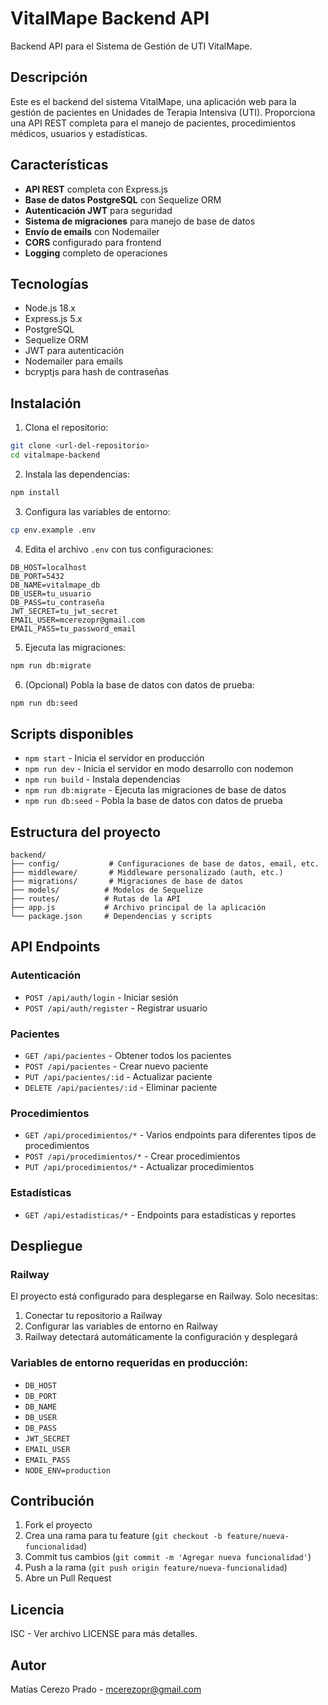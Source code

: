 # VitalMape Backend API

Backend API para el Sistema de Gestión de UTI VitalMape.

## Descripción

Este es el backend del sistema VitalMape, una aplicación web para la gestión de pacientes en Unidades de Terapia Intensiva (UTI). Proporciona una API REST completa para el manejo de pacientes, procedimientos médicos, usuarios y estadísticas.

## Características

- **API REST** completa con Express.js
- **Base de datos PostgreSQL** con Sequelize ORM
- **Autenticación JWT** para seguridad
- **Sistema de migraciones** para manejo de base de datos
- **Envío de emails** con Nodemailer
- **CORS** configurado para frontend
- **Logging** completo de operaciones

## Tecnologías

- Node.js 18.x
- Express.js 5.x
- PostgreSQL
- Sequelize ORM
- JWT para autenticación
- Nodemailer para emails
- bcryptjs para hash de contraseñas

## Instalación

1. Clona el repositorio:
```bash
git clone <url-del-repositorio>
cd vitalmape-backend
```

2. Instala las dependencias:
```bash
npm install
```

3. Configura las variables de entorno:
```bash
cp env.example .env
```

4. Edita el archivo `.env` con tus configuraciones:
```env
DB_HOST=localhost
DB_PORT=5432
DB_NAME=vitalmape_db
DB_USER=tu_usuario
DB_PASS=tu_contraseña
JWT_SECRET=tu_jwt_secret
EMAIL_USER=mcerezopr@gmail.com
EMAIL_PASS=tu_password_email
```

5. Ejecuta las migraciones:
```bash
npm run db:migrate
```

6. (Opcional) Pobla la base de datos con datos de prueba:
```bash
npm run db:seed
```

## Scripts disponibles

- `npm start` - Inicia el servidor en producción
- `npm run dev` - Inicia el servidor en modo desarrollo con nodemon
- `npm run build` - Instala dependencias
- `npm run db:migrate` - Ejecuta las migraciones de base de datos
- `npm run db:seed` - Pobla la base de datos con datos de prueba

## Estructura del proyecto

```
backend/
├── config/           # Configuraciones de base de datos, email, etc.
├── middleware/       # Middleware personalizado (auth, etc.)
├── migrations/       # Migraciones de base de datos
├── models/          # Modelos de Sequelize
├── routes/          # Rutas de la API
├── app.js           # Archivo principal de la aplicación
└── package.json     # Dependencias y scripts
```

## API Endpoints

### Autenticación
- `POST /api/auth/login` - Iniciar sesión
- `POST /api/auth/register` - Registrar usuario

### Pacientes
- `GET /api/pacientes` - Obtener todos los pacientes
- `POST /api/pacientes` - Crear nuevo paciente
- `PUT /api/pacientes/:id` - Actualizar paciente
- `DELETE /api/pacientes/:id` - Eliminar paciente

### Procedimientos
- `GET /api/procedimientos/*` - Varios endpoints para diferentes tipos de procedimientos
- `POST /api/procedimientos/*` - Crear procedimientos
- `PUT /api/procedimientos/*` - Actualizar procedimientos

### Estadísticas
- `GET /api/estadisticas/*` - Endpoints para estadísticas y reportes

## Despliegue

### Railway
El proyecto está configurado para desplegarse en Railway. Solo necesitas:

1. Conectar tu repositorio a Railway
2. Configurar las variables de entorno en Railway
3. Railway detectará automáticamente la configuración y desplegará

### Variables de entorno requeridas en producción:
- `DB_HOST`
- `DB_PORT` 
- `DB_NAME`
- `DB_USER`
- `DB_PASS`
- `JWT_SECRET`
- `EMAIL_USER`
- `EMAIL_PASS`
- `NODE_ENV=production`

## Contribución

1. Fork el proyecto
2. Crea una rama para tu feature (`git checkout -b feature/nueva-funcionalidad`)
3. Commit tus cambios (`git commit -m 'Agregar nueva funcionalidad'`)
4. Push a la rama (`git push origin feature/nueva-funcionalidad`)
5. Abre un Pull Request

## Licencia

ISC - Ver archivo LICENSE para más detalles.

## Autor

Matías Cerezo Prado - mcerezopr@gmail.com
